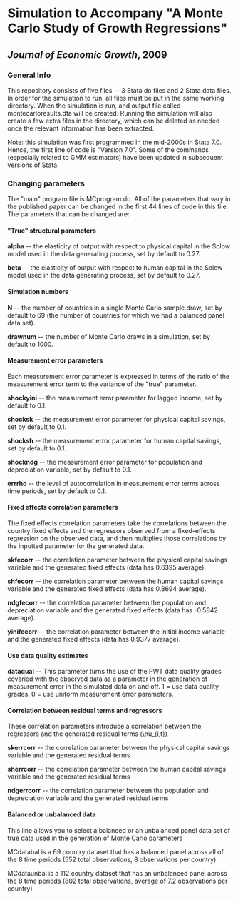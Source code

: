# Simulation to Accompany "A Monte Carlo Study of Growth Regressions"
## *Journal of Economic Growth*, 2009

### General Info

This repository consists of five files -- 3 Stata do files and 2 Stata data files.  In order for the simulation to run, all files must be put in the same working directory.  When the simulation is run, and output file called montecarloresults.dta will be created.  Running the simulation will also create a few extra files in the directory, which can be deleted as needed once the relevant information has been extracted.

Note:  this simulation was first programmed in the mid-2000s in Stata 7.0.  Hence, the first line of code is "Version 7.0".  Some of the commands (especially related to GMM estimators) have been updated in subsequent versions of Stata.

### Changing parameters

The "main" program file is MCprogram.do.  All of the parameters that vary in the published paper can be changed in the first 44 lines of code in this file.  The parameters that can be changed are:

#### "True" structural parameters

**alpha** -- the elasticity of output with respect to physical capital in the Solow model used in the data generating process, set by default to 0.27.

**beta** -- the elasticity of output with respect to human capital in the Solow model used in the data generating process, set by default to 0.27.

#### Simulation numbers

**N** -- the number of countries in a single Monte Carlo sample draw, set by default to 69 (the number of countries for which we had a balanced panel data set).

**drawnum** -- the number of Monte Carlo draws in a simulation, set by default to 1000.

#### Measurement error parameters

Each measurement error parameter is expressed in terms of the ratio of the measurement error term to the variance of the "true" parameter.

**shockyini** -- the measurement error parameter for lagged income, set by default to 0.1.

**shocksk** -- the measurement error parameter for physical capital savings, set by default to 0.1.

**shocksh** -- the measurement error parameter for human capital savings, set by default to 0.1.

**shockndg** -- the measurement error parameter for population and depreciation variable, set by default to 0.1.

**errrho** -- the level of autocorrelation in measurement error terms across time periods, set by default to 0.1.

#### Fixed effects correlation parameters

The fixed effects correlation parameters take the correlations between the country fixed effects and the regressors observed from a fixed-effects regression on the observed data, and then multiplies those correlations by the inputted parameter for the generated data.

**skfecorr** -- the correlation parameter between the physical capital savings variable and the generated fixed effects (data has 0.6395 average).

**shfecorr** -- the correlation parameter between the human capital savings variable and the generated fixed effects (data has 0.8694 average).

**ndgfecorr** -- the correlation parameter between the population and depreciation variable and the generated fixed effects (data has -0.5842 average).

**yinifecorr** -- the correlation parameter between the initial income variable and the generated fixed effects (data has 0.9377 average).

#### Use data quality estimates

**dataqual** -- This parameter turns the use of the PWT data quality grades covaried with the observed data as a parameter in the generation of measurement error in the simulated data on and off.  1 = use data quality grades, 0 = use uniform measurement error parameters.

#### Correlation between residual terms and regressors

These correlation parameters introduce a correlation between the regressors and the generated residual terms (\nu_{i,t})

**skerrcorr** -- the correlation parameter between the physical capital savings variable and the generated residual terms

**sherrcorr** -- the correlation parameter between the human capital savings variable and the generated residual terms

**ndgerrcorr** -- the correlation parameter between the population and depreciation variable and the generated residual terms

#### Balanced or unbalanced data

This line allows you to select a balanced or an unbalanced panel data set of true data used in the generation of Monte Carlo parameters

MCdatabal is a 69 country dataset that has a balanced panel across all of the 8 time periods (552 total observations, 8 observations per country)

MCdataunbal is a 112 country dataset that has an unbalanced panel across the 8 time periods (802 total observations, average of 7.2 observations per country)
